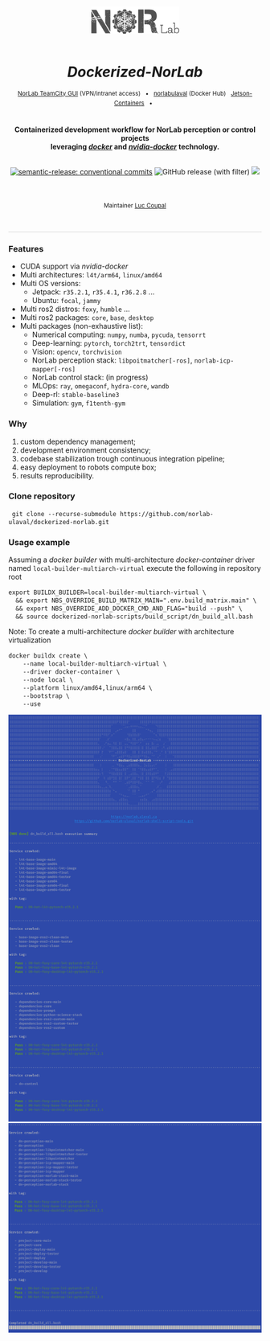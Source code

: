 
<div align="center">

[//]: # ( ==== Logo ================================================== )
<br>
<br>
<a href="https://norlab.ulaval.ca">
    <picture>
      <source media="(prefers-color-scheme: dark)" srcset="/visual/norlab_logo_acronym_light.png">
      <source media="(prefers-color-scheme: light)" srcset="/visual/norlab_logo_acronym_dark.png">
      <img alt="Shows an the dark NorLab logo in light mode and light NorLab logo in dark mode." src="/visual/norlab_logo_acronym_dark.png" width="175">
    </picture>
</a>
<br>
<br>

[//]: # ( ==== Title ================================================= )
# _Dockerized-NorLab_


[//]: # ( ==== Hyperlink ============================================= )
<sup>
<a href="http://132.203.26.125:8111">NorLab TeamCity GUI</a>
(VPN/intranet access) &nbsp; • &nbsp;
<a href="https://hub.docker.com/repositories/norlabulaval">norlabulaval</a>
(Docker Hub) &nbsp;
<a href="https://github.com/dusty-nv/jetson-containers">Jetson-Containers</a> 
&nbsp; • &nbsp;
</sup>
<br>
<br>

[//]: # ( ==== Description =========================================== )

**Containerized development workflow for NorLab perception or control projects
<br>
leveraging [_docker_](https://www.docker.com) and [_nvidia-docker_](https://github.com/NVIDIA/nvidia-docker)
technology.**
<br>
<br>

[//]: # ( ==== Badges ================================================ )

[![semantic-release: conventional commits](https://img.shields.io/badge/semantic--release-conventional_commits-453032?logo=semantic-release)](https://github.com/semantic-release/semantic-release)
<img alt="GitHub release (with filter)" src="https://img.shields.io/github/v/release/norlab-ulaval/dockerized-norlab">
<a href="http://132.203.26.125:8111"><img src="https://img.shields.io/static/v1?label=JetBrains TeamCity&message=CI/CD&color=green?style=plastic&logo=teamcity" /></a>

[//]: # (Dockerhub image badge)
[//]: # (<a href="https://hub.docker.com/repository/docker/norlabulaval/dn-dependencies/"> <img alt="Docker Image Version &#40;latest semver&#41;" src="https://img.shields.io/docker/v/norlabulaval/dn-dependencies?logo=docker&label=dn-dependencies"> </a>)
[//]: # (<a href="https://hub.docker.com/repository/docker/norlabulaval/dn-control-deep-rl/"> <img alt="Docker Image Version &#40;latest semver&#41;" src="https://img.shields.io/docker/v/norlabulaval/dn-control-deep-rl?logo=docker&label=dn-control-deep-rl"> </a>)



<br>

[//]: # ( ==== Maintainer ============================================ )
<sub>
Maintainer <a href="https://redleader962.github.io">Luc Coupal</a>
</sub>

<br>
<hr style="color:lightgray;background-color:lightgray">
</div>


[//]: # ( ==== Body ================================================== )

### Features
- CUDA support via _nvidia-docker_
- Multi architectures: `l4t/arm64`, `linux/amd64`
- Multi OS versions:
  - Jetpack: `r35.2.1`, `r35.4.1`, `r36.2.8` ...
  - Ubuntu: `focal`, `jammy`
- Multi ros2 distros: `foxy`, `humble` ...
- Multi ros2 packages: `core`, `base`, `desktop`
- Multi packages (non-exhaustive list): 
  - Numerical computing: `numpy`, `numba`, `pycuda`, `tensorrt`
  - Deep-learning: `pytorch`, `torch2trt`, `tensordict`
  - Vision: `opencv`, `torchvision`
  - NorLab perception stack: `libpoitmatcher[-ros]`, `norlab-icp-mapper[-ros]` 
  - NorLab control stack: (in progress) 
  - MLOps: `ray`, `omegaconf`, `hydra-core`, `wandb`
  - Deep-rl: `stable-baseline3`
  - Simulation: `gym`, `f1tenth-gym`
 
### Why
1. custom dependency management; 
2. development environment consistency; 
3. codebase stabilization trough continuous integration pipeline;
4. easy deployment to robots compute box;
5. results reproducibility.
 
### Clone repository
```shell
 git clone --recurse-submodule https://github.com/norlab-ulaval/dockerized-norlab.git
```

### Usage example
Assuming a _docker builder_ with multi-architecture _docker-container_ driver named `local-builder-multiarch-virtual`
execute the following in repository root
```shell
export BUILDX_BUILDER=local-builder-multiarch-virtual \
  && export NBS_OVERRIDE_BUILD_MATRIX_MAIN=".env.build_matrix.main" \
  && export NBS_OVERRIDE_ADD_DOCKER_CMD_AND_FLAG="build --push" \
  && source dockerized-norlab-scripts/build_script/dn_build_all.bash
```

Note: To create a multi-architecture _docker builder_ with architecture virtualization
```shell
docker buildx create \
    --name local-builder-multiarch-virtual \
    --driver docker-container \
    --node local \
    --platform linux/amd64,linux/arm64 \
    --bootstrap \
    --use
```

![](visual/crawl_1.png)
![](visual/crawl_2.png)
